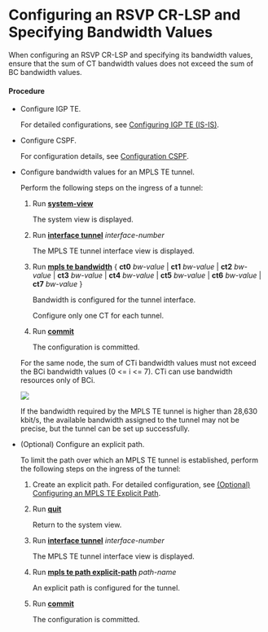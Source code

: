 Configuring an RSVP CR-LSP and Specifying Bandwidth Values
==========================================================

When configuring an RSVP CR-LSP and specifying its bandwidth values, ensure that the sum of CT bandwidth values does not exceed the sum of BC bandwidth values.

#### Procedure

* Configure IGP TE.
  
  
  
  For detailed configurations, see [Configuring IGP TE (IS-IS)](dc_vrp_te-p2p_cfg_0005.html).
* Configure CSPF.
  
  
  
  For configuration details, see [Configuration CSPF](dc_vrp_te-p2p_cfg_0009.html).
* Configure bandwidth values for an MPLS TE tunnel.
  
  
  
  Perform the following steps on the ingress of a tunnel:
  
  
  
  1. Run [**system-view**](cmdqueryname=system-view)
     
     
     
     The system view is displayed.
  2. Run [**interface tunnel**](cmdqueryname=interface+tunnel) *interface-number*
     
     
     
     The MPLS TE tunnel interface view is displayed.
  3. Run [**mpls te bandwidth**](cmdqueryname=mpls+te+bandwidth) { **ct0** *bw-value* | **ct1** *bw-value* | **ct2** *bw-value* | **ct3** *bw-value* | **ct4** *bw-value* | **ct5** *bw-value* | **ct6** *bw-value* | **ct7** *bw-value* }
     
     
     
     Bandwidth is configured for the tunnel interface.
     
     
     
     Configure only one CT for each tunnel.
  4. Run [**commit**](cmdqueryname=commit)
     
     
     
     The configuration is committed.
  
  
  
  For the same node, the sum of CTi bandwidth values must not exceed the BCi bandwidth values (0 <= i <= 7). CTi can use bandwidth resources only of BCi.
  
  ![](../../../../public_sys-resources/note_3.0-en-us.png) 
  
  If the bandwidth required by the MPLS TE tunnel is higher than 28,630 kbit/s, the available bandwidth assigned to the tunnel may not be precise, but the tunnel can be set up successfully.
* (Optional) Configure an explicit path.
  
  
  
  To limit the path over which an MPLS TE tunnel is established, perform the following steps on the ingress of the tunnel:
  
  
  
  1. Create an explicit path. For detailed configuration, see [(Optional) Configuring an MPLS TE Explicit Path](dc_vrp_te-p2p_cfg_0007.html).
  2. Run [**quit**](cmdqueryname=quit)
     
     
     
     Return to the system view.
  3. Run [**interface tunnel**](cmdqueryname=interface+tunnel) *interface-number*
     
     
     
     The MPLS TE tunnel interface view is displayed.
  4. Run [**mpls te path explicit-path**](cmdqueryname=mpls+te+path+explicit-path) *path-name*
     
     
     
     An explicit path is configured for the tunnel.
  5. Run [**commit**](cmdqueryname=commit)
     
     
     
     The configuration is committed.